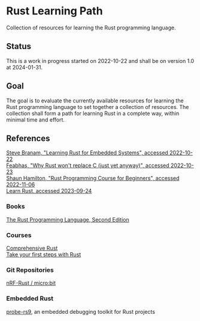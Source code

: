# Rust Learning Path

Collection of resources for learning the Rust programming language.

## Status

This is a work in progress started on 2022-10-22 and shall be on version 1.0 at 2024-01-31.

## Goal

The goal is to evaluate the currently available resources for learning the Rust programming language to set together a collection of resources. The collection shall form a path for learning Rust in a complete way, within minimal time and effort.

## References

[Steve Branam, "Learning Rust for Embedded Systems", accessed 2022-10-22](https://www.embeddedrelated.com/showarticle/1432.php)  
[Feabhas, "Why Rust won't replace C (just yet anyway)", accessed 2022-10-23](https://youtu.be/ojEXMM_1bVA)  
[Shaun Hamilton, "Rust Programming Course for Beginners", accessed 2022-11-06](https://youtu.be/MsocPEZBd-M)  
[Learn Rust, accessed 2023-09-24](https://www.rust-lang.org/learn)  

### Books

[The Rust Programming Language, Second Edition](https://play.google.com/store/books/details/Steve_Klabnik_The_Rust_Programming_Language_2nd_Ed?id=a8l9EAAAQBAJ)  

### Courses

[Comprehensive Rust](https://google.github.io/comprehensive-rust/)  
[Take your first steps with Rust](https://learn.microsoft.com/en-us/training/paths/rust-first-steps/)  

### Git Repositories

[nRF-Rust / micro:bit](https://github.com/nrf-rs/microbit)  

### Embedded Rust

[probe-rs9](https://probe.rs/), an embedded debugging toolkit for Rust projects
